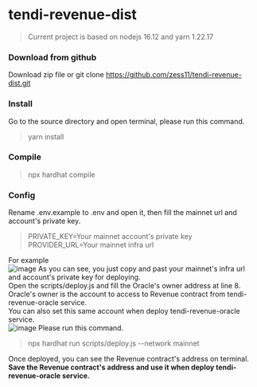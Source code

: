 # tendi-revenue-dist
> Current project is based on nodejs 16.12 and yarn 1.22.17
### Download from github
Download zip file or git clone https://github.com/zess11/tendi-revenue-dist.git<br>
### Install
Go to the source directory and open terminal, please run this command.<br>
> yarn install
### Compile
> npx hardhat compile
### Config
Rename .env.example to .env and open it, then fill the mainnet url and account's private key.<br>
> PRIVATE_KEY=Your mainnet account's private key<br>
> PROVIDER_URL=Your mainnet infra url<br>

For example<br>
![image](https://user-images.githubusercontent.com/82226713/140091960-48f40dde-0207-4506-a7f3-fcda524f5eb9.png)
As you can see, you just copy and past your mainnet's infra url and account's private key for deploying.<br>
Open the scripts/deploy.js and fill the Oracle's owner address at line 8.<br>
Oracle's owner is the account to access to Revenue contract from tendi-revenue-oracle service.<br>
You can also set this same account when deploy tendi-revenue-oracle service.<br>
![image](https://user-images.githubusercontent.com/82226713/140093993-ce83ce5a-8c05-4fac-b9f1-c53bca8b8f43.png)
Please run this command.<br>
> npx hardhat run scripts/deploy.js --network mainnet<br>

Once deployed, you can see the Revenue contract's address on terminal.<br>
**Save the Revenue contract's address and use it when deploy tendi-revenue-oracle service.**
